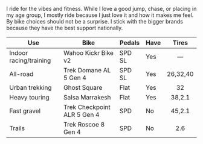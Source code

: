 I ride for the vibes and fitness. While I love a good jump, chase, or placing in my age group, I mostly ride because I just love it and how it makes me feel. By bike choices should not be a surprise. I stick with the bigger brands because they have the best support nationally.

| Use                    | Bike                        | Pedals | Have |  Tires   |
| ---------------------- | --------------------------- | ------ | ---- | :------: |
| Indoor racing/training | Wahoo Kickr Bike v2         | SPD SL | Yes  |    —     |
| All-road               | Trek Domane AL 5 Gen 4      | SPD SL | Yes  | 26,32,40 |
| Urban trekking         | Ghost Square                | Flat   | Yes  |    32    |
| Heavy touring          | Salsa Marrakesh             | Flat   | Yes  |  38,2.1  |
| Fast gravel            | Trek Checkpoint ALR 5 Gen 4 | SPD    | No   |  45,2.1  |
| Trails                 | Trek Roscoe 8 Gen 4         | SPD    | No   |   2.6    |
